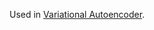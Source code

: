 
Used in [Variational Autoencoder](Algorithms/Models/ANN/Architectures/Variational%20Autoencoder.md).


